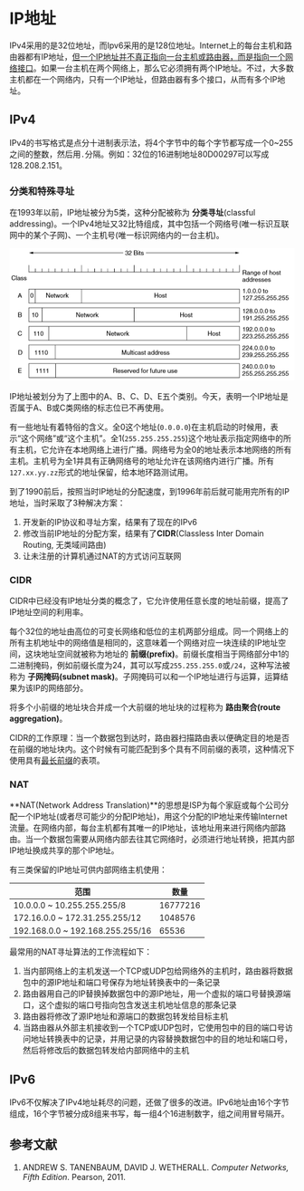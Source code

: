 # IP地址
IPv4采用的是32位地址，而Ipv6采用的是128位地址。Internet上的每台主机和路由器都有IP地址，<u>但一个IP地址并不真正指向一台主机或路由器，而是指向一个网络接口</u>。如果一台主机在两个网络上，那么它必须拥有两个IP地址。不过，大多数主机都在一个网络内，只有一个IP地址，但路由器有多个接口，从而有多个IP地址。

## IPv4
IPv4的书写格式是点分十进制表示法，将4个字节中的每个字节都写成一个0~255之间的整数，然后用`.`分隔。例如：32位的16进制地址80D00297可以写成128.208.2.151。

### 分类和特殊寻址
在1993年以前，IP地址被分为5类，这种分配被称为 **分类寻址**(classful addressing)。一个IPv4地址又32比特组成，其中包括一个网络号(唯一标识互联网中的某个子网)、一个主机号(唯一标识网络内的一台主机)。

![IP address formats](images/IP-address-formats.png)

IP地址被划分为了上图中的A、B、C、D、E五个类别。今天，表明一个IP地址是否属于A、B或C类网络的标志位已不再使用。

有一些地址有着特俗的含义。全0这个地址(`0.0.0.0`)在主机启动的时候用，表示“这个网络”或“这个主机”。全1(`255.255.255.255`)这个地址表示指定网络中的所有主机，它允许在本地网络上进行广播。网络号为全0的地址表示本地网络的所有主机。主机号为全1并具有正确网络号的地址允许在该网络内进行广播。所有`127.xx.yy.zz`形式的地址保留，给本地环路测试用。

到了1990前后，按照当时IP地址的分配速度，到1996年前后就可能用完所有的IP地址，当时采取了3种解决方案：
1. 开发新的IP协议和寻址方案，结果有了现在的IPv6
2. 修改当前IP地址的分配方案，结果有了**CIDR**(Classless Inter Domain Routing, 无类域间路由)
3. 让未注册的计算机通过NAT的方式访问互联网

### CIDR
CIDR中已经没有IP地址分类的概念了，它允许使用任意长度的地址前缀，提高了IP地址空间的利用率。

每个32位的地址由高位的可变长网络和低位的主机两部分组成。同一个网络上的所有主机地址中的网络值是相同的，这意味着一个网络对应一块连续的IP地址空间，这块地址空间就被称为地址的 **前缀(prefix)**。前缀长度相当于网络部分中1的二进制掩码，例如前缀长度为24，其可以写成`255.255.255.0`或`/24`，这种写法被称为 **子网掩码(subnet mask)**。子网掩码可以和一个IP地址进行与运算，运算结果为该IP的网络部分。

将多个小前缀的地址块合并成一个大前缀的地址块的过程称为 **路由聚合(route aggregation)**。

CIDR的工作原理：当一个数据包到达时，路由器扫描路由表以便确定目的地是否在前缀的地址块内。这个时候有可能匹配到多个具有不同前缀的表项，这种情况下使用具有<u>最长前缀</u>的表项。

### NAT
**NAT(Network Address Translation)**的思想是ISP为每个家庭或每个公司分配一个IP地址(或者尽可能少的分配IP地址)，用这个分配的IP地址来传输Internet流量。在网络内部，每台主机都有其唯一的IP地址，该地址用来进行网络内部路由。当一个数据包需要从网络内部去往其它网络时，必须进行地址转换，把其内部IP地址换成共享的那个IP地址。

有三类保留的IP地址可供内部网络主机使用：

| 范围                             | 数量     |
| -------------------------------- | -------- |
| 10.0.0.0 ~ 10.255.255.255/8      | 16777216 |
| 172.16.0.0 ~ 172.31.255.255/12   | 1048576  |
| 192.168.0.0 ~ 192.168.255.255/16 | 65536    |

最常用的NAT寻址算法的工作流程如下：
1. 当内部网络上的主机发送一个TCP或UDP包给网络外的主机时，路由器将数据包中的源IP地址和端口号保存为地址转换表中的一条记录
2. 路由器用自己的IP替换掉数据包中的源IP地址，用一个虚拟的端口号替换源端口，这个虚拟的端口号指向包含发送主机地址信息的那条记录
3. 路由器将修改了源IP地址和源端口的数据包转发给目标主机
4. 当路由器从外部主机接收到一个TCP或UDP包时，它使用包中的目的端口号访问地址转换表中的记录，并用记录的内容替换数据包中的目的地址和端口号，然后将修改后的数据包转发给内部网络中的主机

## IPv6
IPv6不仅解决了IPv4地址耗尽的问题，还做了很多的改进。IPv6地址由16个字节组成，16个字节被分成8组来书写，每一组4个16进制数字，组之间用冒号隔开。

## 参考文献
1. ANDREW S. TANENBAUM, DAVID J. WETHERALL. <i>Computer Networks, Fifth Edition</i>. Pearson, 2011.
